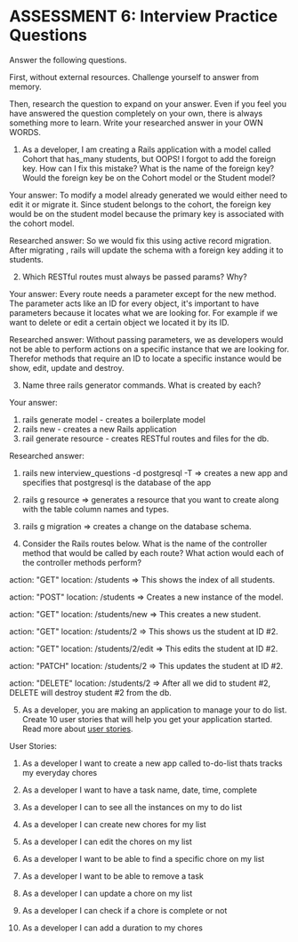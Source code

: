 # ASSESSMENT 6: Interview Practice Questions

Answer the following questions.

First, without external resources. Challenge yourself to answer from memory.

Then, research the question to expand on your answer. Even if you feel you have answered the question completely on your own, there is always something more to learn. Write your researched answer in your OWN WORDS.

1. As a developer, I am creating a Rails application with a model called Cohort that has_many students, but OOPS! I forgot to add the foreign key. How can I fix this mistake? What is the name of the foreign key? Would the foreign key be on the Cohort model or the Student model?

Your answer: To modify a model already generated we would either need to edit it or migrate it. Since student belongs to the cohort, the foreign key would be on the student model because the primary key is associated with the cohort model.

Researched answer: So we would fix this using active record migration. After migrating , rails will update the schema with a foreign key adding it to students. 

2. Which RESTful routes must always be passed params? Why?

Your answer: Every route needs a parameter except for the new method. The parameter acts like an ID for every object, it's important to have parameters because it locates what we are looking for. For example if we want to delete or edit a certain object we located it by its ID. 

Researched answer: Without passing parameters, we as developers would not be able to perform actions on a specific instance that we are looking for. Therefor methods that require an ID to locate a specific instance would be show, edit, update and destroy.

3. Name three rails generator commands. What is created by each?

Your answer:
1. rails generate model - creates a boilerplate model
2. rails new - creates a new Rails application 
3. rail generate resource - creates RESTful routes and files for the db.

Researched answer:
1. rails new interview_questions -d postgresql -T => creates a new app and specifies that postgresql is the database of the app
2. rails g resource => generates a resource that you want to create along with the table column names and types.
3. rails g migration => creates a change on the database schema.

4. Consider the Rails routes below. What is the name of the controller method that would be called by each route? What action would each of the controller methods perform?

action: "GET" location: /students => This shows the index of all students. 

action: "POST" location: /students => Creates a new instance of the model. 

action: "GET" location: /students/new => This creates a new student.

action: "GET" location: /students/2 => This shows us the student at ID #2.

action: "GET" location: /students/2/edit => This edits the student at ID #2.

action: "PATCH" location: /students/2 => This updates the student at ID #2.

action: "DELETE" location: /students/2 => After all we did to student #2, DELETE will destroy student #2 from the db. 

5. As a developer, you are making an application to manage your to do list. Create 10 user stories that will help you get your application started. Read more about [user stories](https://www.atlassian.com/agile/project-management/user-stories).

User Stories:

1. As a developer I want to create a new app called to-do-list thats tracks my everyday chores
 
2. As a developer I want to have a task name, date, time, complete
 
3. As a developer I can to see all the instances on my to do list
 
4. As a developer I can create new chores for my list
 
5. As a developer I can edit the chores on my list 
 
6. As a developer I want to be able to find a specific chore on my list
 
7. As a developer I want to be able to remove a task
 
8. As a developer I can update a chore on my list
 
9. As a developer I can check if a chore is complete or not
 
10. As a developer I can add a duration to my chores